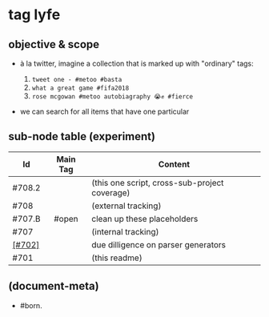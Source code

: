 # tag lyfe

## objective & scope

  - à la twitter, imagine a collection that is marked up with "ordinary" tags:

    1. `tweet one - #metoo #basta`
    1. `what a great game #fifa2018`
    1. `rose mcgowan #metoo autobiagraphy 😭✊ #fierce`

  - we can search for all items that have one particular 




## sub-node table (experiment)

|Id                         | Main Tag | Content |
|---------------------------|:-----:|-----------------------------------------|
|                   #708.2  |       | (this one script, cross-sub-project coverage)
|                   #708    |       | (external tracking)
|                   #707.B  | #open | clean up these placeholders
|                   #707    |       | (internal tracking)
|                [\[#702\]] |       | due dilligence on parser generators
|                   #701    |       | (this readme)




[\[#702\]]: 002-parser-generators-dilligence.md




## (document-meta)

  - #born.
